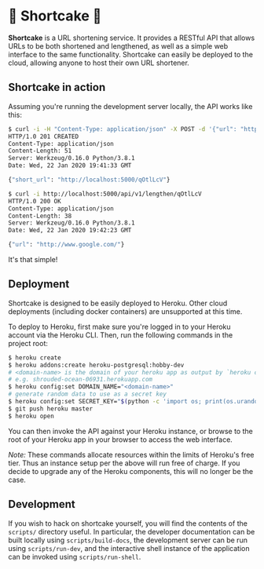 # :cake: Shortcake :cake:

**Shortcake** is a URL shortening service. It provides a RESTful API that allows
URLs to be both shortened and lengthened, as well as a simple web interface to
the same functionality. Shortcake can easily be deployed to the cloud, allowing
anyone to host their own URL shortener.

## Shortcake in action

Assuming you're running the development server locally, the API works like this:
``` bash
$ curl -i -H "Content-Type: application/json" -X POST -d '{"url": "http://www.google.com/"}' http://localhost:5000/api/v1/shorten
HTTP/1.0 201 CREATED
Content-Type: application/json
Content-Length: 51
Server: Werkzeug/0.16.0 Python/3.8.1
Date: Wed, 22 Jan 2020 19:41:33 GMT

{"short_url": "http://localhost:5000/qOtlLcV"}

$ curl -i http://localhost:5000/api/v1/lengthen/qOtlLcV
HTTP/1.0 200 OK
Content-Type: application/json
Content-Length: 38
Server: Werkzeug/0.16.0 Python/3.8.1
Date: Wed, 22 Jan 2020 19:42:23 GMT

{"url": "http://www.google.com/"}
```

It's that simple!

## Deployment

Shortcake is designed to be easily deployed to Heroku. Other cloud deployments
(including docker containers) are unsupported at this time.

To deploy to Heroku, first make sure you're logged in to your Heroku account via
the Heroku CLI. Then, run the following commands in the project root:
``` bash
$ heroku create
$ heroku addons:create heroku-postgresql:hobby-dev
# <domain-name> is the domain of your heroku app as output by `heroku create`
# e.g. shrouded-ocean-06931.herokuapp.com
$ heroku config:set DOMAIN_NAME="<domain-name>"
# generate random data to use as a secret key
$ heroku config:set SECRET_KEY="$(python -c 'import os; print(os.urandom(16))')"
$ git push heroku master
$ heroku open
```

You can then invoke the API against your Heroku instance, or browse to the root
of your Heroku app in your browser to access the web interface.

*Note:* These commands allocate resources within the limits of Heroku's free
tier. Thus an instance setup per the above will run free of charge. If you
decide to upgrade any of the Heroku components, this will no longer be the case.

## Development

If you wish to hack on shortcake yourself, you will find the contents of the
`scripts/` directory useful. In particular, the developer documentation can be
built locally using `scripts/build-docs`, the development server can be run
using `scripts/run-dev`, and the interactive shell instance of the application
can be invoked using `scripts/run-shell`.
